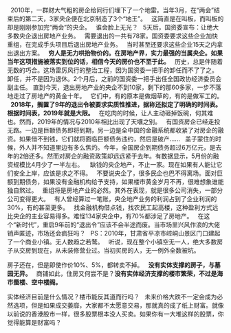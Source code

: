  
2010年，一群财大气粗的房企给同行们埋下了一个地雷。当年3月，在“两会”结束后的第二天，3家央企便在北京制造了3个“地王”。
 
这简直是在叫板，而叫板的却是刚刚参加完“两会”的央企。
 
谁会脸上无光？
 
5天后，国资委宣布：让绝大多数央企退出房地产业务。
 
需要退出的一共有78家。国资委要求这些企业加快重组，在完成手头项目后退出房地产业务。
 
当时甚至还要求这些企业15天之内拿出退出方案。
 
**穷人是无力哄抬物价的。在房地产界，实力最强的当属央企。如果当年这项措施被落实到位的话，相信今天的房价也不至于此。**
 
历史，总是伴随着无数的巧合。这场雷厉风行的整治工程，因为国资委一把手的卸任而不了了之。
 
卸任，并不是因为退休。2个月后，之前的国资委一把手出任全国政协经济委员会副主任。
直到今天，退出房地产业的央企不到10家，剩下的那60多家，一步不落地走过了房地产的黄金十年。
 
它们中，有的原本是做烟草的，有的是做军工的。
 
**2018年，搁置了9年的退出令被要求实质性推进，据称还拟定了明确的时间表。根据时间表，2019年就是大限。**
 
在吃肉的时候，让人主动砸掉饭碗，何其难也。然而，2019年的情况与2010年相比出现了天壤之别。
 
有国资房企已经走投无路。一边是巨额债务即将到期，另一边是全中国的金融系统都收紧了对房企的融资。如果借不到钱，它们就将面临巨额债务违约，然后是破产......
 
盖子蒙住的时候，外人并不知道里边有多么焦灼。今年，全国房企到期债务超过6万亿元，是去年的2倍还多。然而对房企的融资政策却远远紧于去年。有数据显示，5月份的融资规模比4月少了一半左右。 
 
缺钱的央企地产，不止一家。现在如果有人能让它们安全上岸，应该是求之不得。
 
不要说央企了，很多民企也巴不得离场。面对巨额到期债务，如果没有金融机构给予支持，如果楼市黄金岁月不再，很难想象谁能独自熬过。
 
重组将是房地产业的必然。其外在表现，就是很多公司消失，一部分公司变得更大。
 
有人曾经算过一笔账，央企地产业务的利润占到了企业利润的30%，有的甚至更多。
 
找金融机构借点钱，找农民工起高楼，这种盈利方式远比央企的主业容易得多。难怪134家央企中，有70%都涉足了房地产。
 
在这个“新时代”，重启9年前的“退出令”应该不会半途而废。当市场里兴风作浪的大佬销声匿迹，市场还会疯狂吗？
 
PS：2010年，甘肃省平凉市崆峒山景区门口建起了一个商业小镇。无人数趋之若鹜。
 
听说，现在整个小镇空无一人，绝大多数房子从交房到现在，从未装修营业过。当初买房的人，无一例外全数被坑。
  
房子还在，但是即使作价10%、5%，都转卖不掉。
 
**没有实体支撑的房子，与墓园无异。**
 
商铺如此，住房又何尝不是？**没有实体经济支撑的楼市繁荣，不过是海市蜃楼、空中楼阁。**
  
实体经济目前是什么情况？楼市能反其道而行吗？
 
未来价格大跌不一定会成为必然选项，但是如果成交萎靡，大家都不太愿意交易，那就真的成了纸上财富。就像以前说的香港股市一样，很多股票根本没人买卖。如果你有一大堆这样的股票，你觉得能算是财富吗？